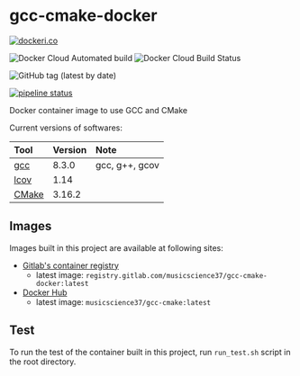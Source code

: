 # gcc-cmake-docker

[![dockeri.co](https://dockeri.co/image/musicscience37/gcc-cmake)](https://hub.docker.com/r/musicscience37/gcc-cmake)

![Docker Cloud Automated build](https://img.shields.io/docker/cloud/automated/musicscience37/gcc-cmake)
![Docker Cloud Build Status](https://img.shields.io/docker/cloud/build/musicscience37/gcc-cmake)

![GitHub tag (latest by date)](https://img.shields.io/github/v/tag/MusicScience37/gcc-cmake-docker?label=latest)

[![pipeline status](https://gitlab.com/MusicScience37/gcc-cmake-docker/badges/master/pipeline.svg)](https://gitlab.com/MusicScience37/gcc-cmake-docker/commits/master)

Docker container image to use GCC and CMake

Current versions of softwares:

|                        Tool                        | Version |      Note      |
| :------------------------------------------------- | :------ | :------------- |
| [gcc](https://gcc.gnu.org/)                        | 8.3.0   | gcc, g++, gcov |
| [lcov](https://github.com/linux-test-project/lcov) | 1.14    |                |
| [CMake](https://cmake.org/)                        | 3.16.2  |                |

## Images

Images built in this project are available at following sites:

- [Gitlab's container registry](https://gitlab.com/MusicScience37/gcc-cmake-docker/container_registry)
  - latest image: `registry.gitlab.com/musicscience37/gcc-cmake-docker:latest`
- [Docker Hub](https://hub.docker.com/r/musicscience37/gcc-cmake)
  - latest image: `musicscience37/gcc-cmake:latest`

## Test

To run the test of the container built in this project,
run `run_test.sh` script in the root directory.
